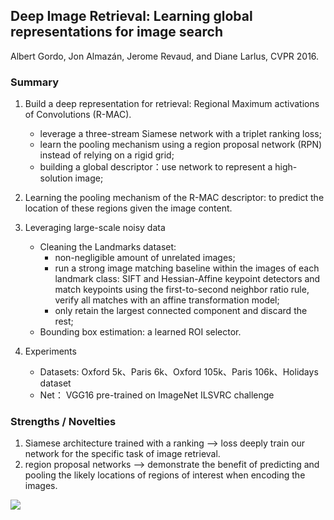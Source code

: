 ## Deep Image Retrieval: Learning global representations for image search

Albert Gordo, Jon Almazán, Jerome Revaud, and Diane Larlus, CVPR 2016.


### Summary
1. Build a deep representation for retrieval: Regional Maximum activations of Convolutions (R-MAC).
    * leverage a three-stream Siamese network with a triplet ranking loss;
    * learn the pooling mechanism using a region proposal network (RPN) instead of relying on a rigid grid;
    * building a global descriptor：use network to represent a high-solution image;
2. Learning the pooling mechanism of the R-MAC descriptor:  to predict the location of these regions given the image content.
3. Leveraging large-scale noisy data
    * Cleaning the Landmarks dataset: 
      * non-negligible amount of unrelated images;
      * run a strong image matching baseline within the images of each landmark class:  SIFT and Hessian-Affine keypoint detectors and match keypoints using the first-to-second neighbor ratio rule, verify all matches with an affine transformation model;
      * only retain the largest connected component and discard the rest;
    * Bounding box estimation: a learned ROI selector.

4. Experiments
    * Datasets: Oxford 5k、Paris 6k、Oxford 105k、Paris 106k、Holidays dataset
    * Net： VGG16 pre-trained on ImageNet ILSVRC challenge


### Strengths / Novelties
1.   Siamese architecture trained with a ranking  ——> loss deeply train our network for the specific task of image retrieval.
2.   region proposal networks ——> demonstrate the benefit of predicting and pooling the likely locations of regions of interest when encoding the images.

![](https://github.com/TerenceCYJ/VP-SC-papers/raw/master/images/4.png)
